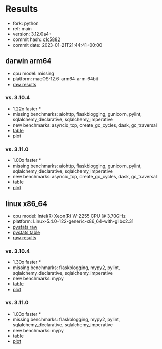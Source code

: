 # Results

- fork: python
- ref: main
- version: 3.12.0a4+
- commit hash: [c1c5882](https://github.com/python/cpython/commit/c1c5882)
- commit date: 2023-01-21T21:44:41+00:00

## darwin arm64

- cpu model: missing
- platform: macOS-12.6-arm64-arm-64bit
- [raw results](bm-20230121-darwin-arm64-python-main-3.12.0a4%2B-c1c5882.json)

### vs. 3.10.4

- 1.22x faster \*
- missing benchmarks: aiohttp, flaskblogging, gunicorn, pylint, sqlalchemy_declarative, sqlalchemy_imperative
- new benchmarks: asyncio_tcp, create_gc_cycles, dask, gc_traversal
- [table](bm-20230121-darwin-arm64-python-main-3.12.0a4%2B-c1c5882-vs-3.10.4.md)
- [plot](bm-20230121-darwin-arm64-python-main-3.12.0a4%2B-c1c5882-vs-3.10.4.png)

### vs. 3.11.0

- 1.00x faster \*
- missing benchmarks: aiohttp, flaskblogging, gunicorn, pylint, sqlalchemy_declarative, sqlalchemy_imperative
- new benchmarks: asyncio_tcp, create_gc_cycles, dask, gc_traversal
- [table](bm-20230121-darwin-arm64-python-main-3.12.0a4%2B-c1c5882-vs-3.11.0.md)
- [plot](bm-20230121-darwin-arm64-python-main-3.12.0a4%2B-c1c5882-vs-3.11.0.png)

## linux x86_64

- cpu model: Intel(R) Xeon(R) W-2255 CPU @ 3.70GHz
- platform: Linux-5.4.0-122-generic-x86_64-with-glibc2.31
- [pystats raw](bm-20230121-linux-x86_64-python-main-3.12.0a4%2B-c1c5882-pystats.json)
- [pystats table](bm-20230121-linux-x86_64-python-main-3.12.0a4%2B-c1c5882-pystats.md)
- [raw results](bm-20230121-linux-x86_64-python-main-3.12.0a4%2B-c1c5882.json)

### vs. 3.10.4

- 1.30x faster \*
- missing benchmarks: flaskblogging, mypy2, pylint, sqlalchemy_declarative, sqlalchemy_imperative
- new benchmarks: mypy
- [table](bm-20230121-linux-x86_64-python-main-3.12.0a4%2B-c1c5882-vs-3.10.4.md)
- [plot](bm-20230121-linux-x86_64-python-main-3.12.0a4%2B-c1c5882-vs-3.10.4.png)

### vs. 3.11.0

- 1.03x faster \*
- missing benchmarks: flaskblogging, mypy2, pylint, sqlalchemy_declarative, sqlalchemy_imperative
- new benchmarks: mypy
- [table](bm-20230121-linux-x86_64-python-main-3.12.0a4%2B-c1c5882-vs-3.11.0.md)
- [plot](bm-20230121-linux-x86_64-python-main-3.12.0a4%2B-c1c5882-vs-3.11.0.png)

